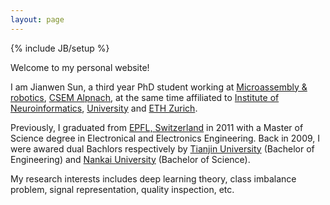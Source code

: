 ```yaml
---
layout: page
---
```

{% include JB/setup %}

Welcome to my personal website! 

I am Jianwen Sun, a third year PhD student working at <a href="http://www.csem.ch/site/card.asp?nav=2468&sub=21819&title=Systems&activity=16951" target="_blank">Microassembly & robotics</a>, <a href="http://www.csem.ch/site/card.asp?nav=2577&sub=4679&title=Alpnach" target="_blank">CSEM Alpnach</a>, at the same time affiliated to <a href="http://www.ini.uzh.ch/" target="_blank">Institute of Neuroinformatics</a>, <a href="http://www.uzh.ch/index_en.html" target="_blank">University</a> and <a href="https://www.ethz.ch/en.html" target="_blank">ETH Zurich</a>. 

Previously, I graduated from <a href="http://www.epfl.ch" target="_blank">EPFL, Switzerland</a> in 2011 with a Master of Science degree in Electronical and Electronics Engineering. Back in 2009, I were awared dual Bachlors respectively by <a href="http://www.tju.edu.cn" target="_blank">Tianjin University</a> (Bachelor of Engineering) and <a href="http://www.nankai.edu.cn">Nankai University</a> (Bachelor of Science).

My research interests includes deep learning theory, class imbalance problem, signal representation, quality inspection, etc.


